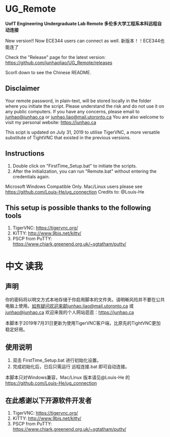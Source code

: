 
# UG_Remote
**UofT Engineering Undergraduate Lab Remote 多伦多大学工程系本科远程自动连接**

New version!! Now ECE344 users can connect as well. 新版本！！ECE344也能连了

Check the "Release" page for the latest version: https://github.com/junhaoliao/UG_Remote/releases

Scorll down to see the Chinese README.

## Disclaimer

 Your remote password, in plain-text, will be stored locally in the folder where you initiate the script. Please understand the risk and do not use it on any public computers. If you have any concerns, please email to junhao@junhao.ca or junhao.liao@mail.utoronto.ca
 You are also welcome to visit my personal website: https://junhao.ca

This scipt is updated on July 31, 2019 to utilise TigerVNC, a more versatile substitute of TightVNC that existed in the previous versions.

## Instructions
1. Double click on "FirstTime_Setup.bat" to initiate the scripts.
2. After the initialization, you can run "Remote.bat" without entering the credentials again.

Microsoft Windows Compatible Only. Mac/Linux users please see https://github.com/Louis-He/ug_connection Credits to: @Louis-He

## This setup is possible thanks to the following tools

1. TigerVNC: https://tigervnc.org/
2. KiTTY: http://www.9bis.net/kitty/
3. PSCP from PuTTY: https://www.chiark.greenend.org.uk/~sgtatham/putty/

# 中文 读我

## 声明

你的密码将以明文方式本地存储于你启用脚本的文件夹。请明晰风险并不要在公共电脑上使用。如有疑问欢迎来邮junhao.liao@mail.utoronto.ca 或 junhao@junhao.ca
欢迎来我的个人网站逛逛：https://junhao.ca

本脚本于2019年7月31日更新为使用TigerVNC客户端，比原先的TightVNC更加稳定好用。

## 使用说明

1. 双击 FirstTime_Setup.bat 进行初始化设置。
2. 完成初始化后，日后只需运行 远程连接.bat 即可自动连接。

本脚本只对Windows兼容，Mac/Linux 版本请见@Louis-He 的 https://github.com/Louis-He/ug_connection

## 在此感谢以下开源软件开发者

1. TigerVNC: https://tigervnc.org/
2. KiTTY: http://www.9bis.net/kitty/
3. PSCP from PuTTY: https://www.chiark.greenend.org.uk/~sgtatham/putty/
